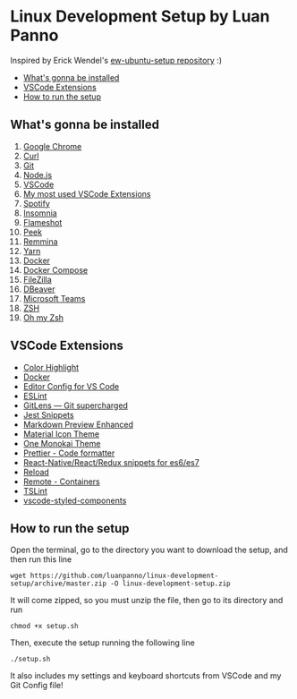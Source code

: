 # Linux Development Setup by Luan Panno

Inspired by Erick Wendel's [ew-ubuntu-setup repository](https://github.com/ErickWendel/ew-ubuntu-setup) :)

- [What's gonna be installed](#whats-gonna-be-installed)
- [VSCode Extensions](#vscode-extensions)
- [How to run the setup](#how-to-run-the-setup)

## What's gonna be installed

1. [Google Chrome](https://www.google.com/chrome/)
2. [Curl](https://curl.se/)
3. [Git](https://git-scm.com/book/en/v2/Getting-Started-Installing-Git)
4. [Node.js](https://github.com/nodesource/distributions/blob/master/README.md#debinstall)
5. [VSCode](https://code.visualstudio.com/)
6. [My most used VSCode Extensions](#vscode-extensions)
7. [Spotify](https://www.spotify.com/br/download/linux/)
8. [Insomnia](https://support.insomnia.rest/article/23-installation)
9. [Flameshot](https://github.com/flameshot-org/flameshot#installation)
10. [Peek](https://github.com/phw/peek#ubuntu)
11. [Remmina](https://remmina.org/how-to-install-remmina/)
12. [Yarn](https://classic.yarnpkg.com/en/docs/install/#debian-stable)
13. [Docker](https://docs.docker.com/engine/install/ubuntu/)
14. [Docker Compose](https://docs.docker.com/compose/install/)
15. [FileZilla](https://filezilla-project.org/)
16. [DBeaver](https://dbeaver.io/)
17. [Microsoft Teams](https://www.microsoft.com/pt-br/microsoft-teams/free)
18. [ZSH](https://github.com/ohmyzsh/ohmyzsh/wiki/Installing-ZSH)
19. [Oh my Zsh](https://ohmyz.sh/#install)

## VSCode Extensions

- [Color Highlight](https://marketplace.visualstudio.com/items?itemName=naumovs.color-highlight)
- [Docker](https://marketplace.visualstudio.com/items?itemName=ms-azuretools.vscode-docker)
- [Editor Config for VS Code](https://marketplace.visualstudio.com/items?itemName=EditorConfig.EditorConfig)
- [ESLint](https://marketplace.visualstudio.com/items?itemName=dbaeumer.vscode-eslint)
- [GitLens — Git supercharged](https://marketplace.visualstudio.com/items?itemName=eamodio.gitlens)
- [Jest Snippets](https://marketplace.visualstudio.com/items?itemName=andys8.jest-snippets)
- [Markdown Preview Enhanced](https://marketplace.visualstudio.com/items?itemName=shd101wyy.markdown-preview-enhanced)
- [Material Icon Theme](https://marketplace.visualstudio.com/items?itemName=PKief.material-icon-theme)
- [One Monokai Theme](https://marketplace.visualstudio.com/items?itemName=azemoh.one-monokai)
- [Prettier - Code formatter](https://marketplace.visualstudio.com/items?itemName=esbenp.prettier-vscode)
- [React-Native/React/Redux snippets for es6/es7](https://marketplace.visualstudio.com/items?itemName=EQuimper.react-native-react-redux)
- [Reload](https://marketplace.visualstudio.com/items?itemName=natqe.reload)
- [Remote - Containers](https://marketplace.visualstudio.com/items?itemName=ms-vscode-remote.remote-containers)
- [TSLint](https://marketplace.visualstudio.com/items?itemName=ms-vscode.vscode-typescript-tslint-plugin)
- [vscode-styled-components](https://marketplace.visualstudio.com/items?itemName=jpoissonnier.vscode-styled-components)

## How to run the setup

Open the terminal, go to the directory you want to download the setup, and then run this line

    wget https://github.com/luanpanno/linux-development-setup/archive/master.zip -O linux-development-setup.zip

It will come zipped, so you must unzip the file, then go to its directory and run

    chmod +x setup.sh

Then, execute the setup running the following line

    ./setup.sh

It also includes my settings and keyboard shortcuts from VSCode and my Git Config file!
